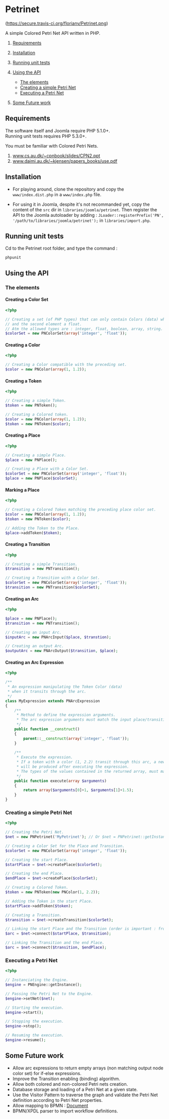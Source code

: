 # Petrinet

(https://secure.travis-ci.org/florianv/Petrinet.png)

A simple Colored Petri Net API written in PHP.

1. [Requirements](https://github.com/florianv/Petrinet#requirements)  
2. [Installation](https://github.com/florianv/Petrinet#installation)  
3. [Running unit tests](https://github.com/florianv/Petrinet#running-unit-tests)  
4. [Using the API](https://github.com/florianv/Petrinet#using-the-api)
   * [The elements](https://github.com/florianv/Petrinet#the-elements)  
   * [Creating a simple Petri Net](https://github.com/florianv/Petrinet#creating-a-simple-petri-net)  
   * [Executing a Petri Net](https://github.com/florianv/Petrinet#executing-a-petri-net)
     
5. [Some Future work](https://github.com/florianv/Petrinet#some-future-work) 

## Requirements

The software itself and Joomla require PHP 5.1.0+.  
Running unit tests requires PHP 5.3.0+.

You must be familiar with Colored Petri Nets.

1) www.cs.au.dk/~cpnbook/slides/CPN2.ppt  
2) www.daimi.au.dk/~kjensen/papers_books/use.pdf

## Installation

* For playing around, clone the repository and copy the `www/index.dist.php` in a `www/index.php` file.

* For using it in Joomla, despite it's not recommanded yet, copy the content of the `src` dir in `libraries/joomla/petrinet`.
Then register the API to the Joomla autoloader by adding : `JLoader::registerPrefix('PN', '/path/to/libraries/joomla/petrinet');` in
`libraries/import.php`.

## Running unit tests

Cd to the Petrinet root folder, and type the command :

`phpunit`

## Using the API

### The elements

#### Creating a Color Set

```php
<?php

// Creating a set (of PHP types) that can only contain Colors (data) where the first element is an integer,
// and the second element a float.
// Atm the allowed types are : integer, float, boolean, array, string.
$colorSet = new PNColorSet(array('integer', 'float'));
```

#### Creating a Color

```php
<?php

// Creating a Color compatible with the preceding set.
$color = new PNColor(array(1, 1.2));
```

#### Creating a Token

```php
<?php

// Creating a simple Token.
$token = new PNToken();

// Creating a Colored token.
$color = new PNColor(array(1, 1.2));
$token = new PNToken($color);
```

#### Creating a Place

```php
<?php

// Creating a simple Place.
$place = new PNPlace();

// Creating a Place with a Color Set.
$colorSet = new PNColorSet(array('integer', 'float'));
$place = new PNPlace($colorSet);
```

#### Marking a Place

```php
<?php

// Creating a Colored Token matching the preceding place color set.
$color = new PNColor(array(1, 1.2));
$token = new PNToken($color);

// Adding the Token to the Place.
$place->addToken($token);
```

#### Creating a Transition

```php
<?php

// Creating a simple Transition.
$transition = new PNTransition();

// Creating a Transition with a Color Set.
$colorSet = new PNColorSet(array('integer', 'float'));
$transition = new PNTransition($colorSet);
```

#### Creating an Arc

```php
<?php

$place = new PNPlace();
$transition = new PNTransition();

// Creating an input Arc.
$inputArc = new PNArcInput($place, $transtion);

// Creating an output Arc.
$outputArc = new PNArcOutput($transition, $place);
```

#### Creating an Arc Expression

```php
<?php

/**
 * An expression manipulating the Token Color (data) 
 * when it transits through the arc.
 */
class MyExpression extends PNArcExpression
{
	/**
	 * Method to define the expression arguments.
	 * The arc expression arguments must match the input place/transition color set (or a sub-set of it).
	 */
	public function __construct()
	{
		parent::__construct(array('integer', 'float'));
	}
	
	/**
     * Execute the expression.
     * If a token with a color (1, 2.2) transit through this arc, a new token with color (1+1, 2.2+1.5) = (2, 3.7)
     * will be produced after executing the expression.
     * The types of the values contained in the returned array, must match the output place/transition color set.
     */
	public function execute(array $arguments)
	{
		return array($arguments[0]+1, $arguments[1]+1.5);
	}
}
```

### Creating a simple Petri Net

```php
<?php

// Creating the Petri Net.
$net = new PNPetrinet('MyPetrinet'); // Or $net = PNPetrinet::getInstance('MyPetrinet');

// Creating a Color Set for the Place and Transition.
$colorSet = new PNColorSet(array('integer', 'float'));

// Creating the start Place.
$startPlace = $net->createPlace($colorSet);

// Creating the end Place.
$endPlace = $net->createPlace($colorSet);

// Creating a Colored Token.
$token = new PNToken(new PNColor(1, 2.2));

// Adding the Token in the start Place.
$startPlace->addToken($token);

// Creating a Transition.
$transition = $net->createTransition($colorSet);

// Linking the start Place and the Transition (order is important : from the place to the transition).
$arc = $net->connect($startPlace, $transition);

// Linking the Transition and the end Place.
$arc = $net->connect($transition, $endPlace);
```

### Executing a Petri Net

```php
<?php

// Instanciating the Engine.
$engine = PNEngine::getInstance();

// Passing the Petri Net to the Engine.
$engine->setNet($net);

// Starting the execution.
$engine->start();

// Stopping the execution.
$engine->stop();

// Resuming the execution.
$engine->resume();
```

## Some Future work

- Allow arc expressions to return empty arrays (non matching output node color set) for if-else expressions.
- Improve the Transition enabling (binding) algorithm.
- Allow both colored and non-colored Petri nets creation.
- Database storage and loading of a Petri Net at a given state.
- Use the Visitor Pattern to traverse the graph and validate the Petri Net definition according to Petri Net properties.
- Allow mapping to BPMN : [Document](https://docs.google.com/viewer?a=v&q=cache:DST7lP9yJcoJ:eng.alexu.edu.eg/~elmongui/papers/bpmnFormalization.pdf+&hl=fr&gl=fr&pid=bl&srcid=ADGEESgZJ65Z-tgQ1WXYW2CtkCv2M_pdEGRRvFl-blX8ZBxg79-N9pm8emclxiLBcms0T8oFRrmXKr2migwk9GeH0vusODYs7jOhydn-q4uSmXxzIyIicRgbX34_VtSmohp6i6ld9csW&sig=AHIEtbQhN7uhnEZxSJp7YznCohfRTS3fTQ&pli=1)
- BPMN/XPDL parser to import workflow definitions.
